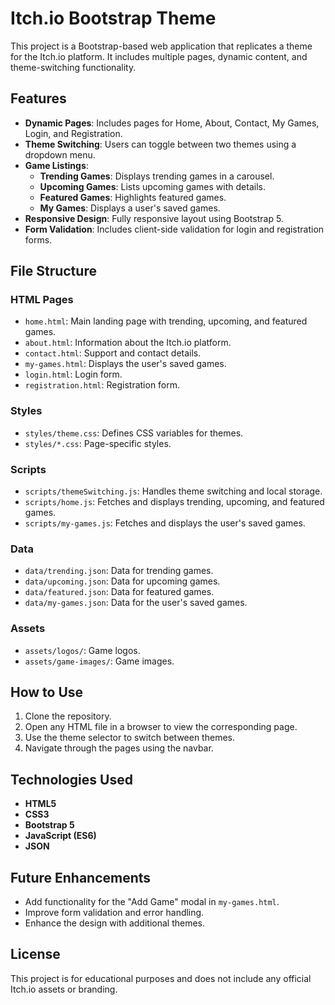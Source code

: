 # Itch.io Bootstrap Theme

This project is a Bootstrap-based web application that replicates a theme for the Itch.io platform. It includes multiple pages, dynamic content, and theme-switching functionality.

## Features

- **Dynamic Pages**: Includes pages for Home, About, Contact, My Games, Login, and Registration.
- **Theme Switching**: Users can toggle between two themes using a dropdown menu.
- **Game Listings**:
  - **Trending Games**: Displays trending games in a carousel.
  - **Upcoming Games**: Lists upcoming games with details.
  - **Featured Games**: Highlights featured games.
  - **My Games**: Displays a user's saved games.
- **Responsive Design**: Fully responsive layout using Bootstrap 5.
- **Form Validation**: Includes client-side validation for login and registration forms.

## File Structure

### HTML Pages
- `home.html`: Main landing page with trending, upcoming, and featured games.
- `about.html`: Information about the Itch.io platform.
- `contact.html`: Support and contact details.
- `my-games.html`: Displays the user's saved games.
- `login.html`: Login form.
- `registration.html`: Registration form.

### Styles
- `styles/theme.css`: Defines CSS variables for themes.
- `styles/*.css`: Page-specific styles.

### Scripts
- `scripts/themeSwitching.js`: Handles theme switching and local storage.
- `scripts/home.js`: Fetches and displays trending, upcoming, and featured games.
- `scripts/my-games.js`: Fetches and displays the user's saved games.

### Data
- `data/trending.json`: Data for trending games.
- `data/upcoming.json`: Data for upcoming games.
- `data/featured.json`: Data for featured games.
- `data/my-games.json`: Data for the user's saved games.

### Assets
- `assets/logos/`: Game logos.
- `assets/game-images/`: Game images.

## How to Use

1. Clone the repository.
2. Open any HTML file in a browser to view the corresponding page.
3. Use the theme selector to switch between themes.
4. Navigate through the pages using the navbar.

## Technologies Used

- **HTML5**
- **CSS3**
- **Bootstrap 5**
- **JavaScript (ES6)**
- **JSON**

## Future Enhancements

- Add functionality for the "Add Game" modal in `my-games.html`.
- Improve form validation and error handling.
- Enhance the design with additional themes.

## License

This project is for educational purposes and does not include any official Itch.io assets or branding.